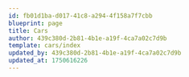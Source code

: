 ```yaml
---
id: fb01d1ba-d017-41c8-a294-4f158a7f7cbb
blueprint: page
title: Cars
author: 439c380d-2b81-4b1e-a19f-4ca7a02c7d9b
template: cars/index
updated_by: 439c380d-2b81-4b1e-a19f-4ca7a02c7d9b
updated_at: 1750616226
---
```

